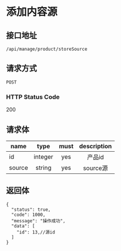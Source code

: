 # 添加内容源

## 接口地址

`/api/manage/product/storeSource`

## 请求方式

`POST`

### HTTP Status Code

200

## 请求体

| name     | type     | must     | description |
|----------|:--------:|:--------:|:--------:|
| id   | integer   | yes     | 产品id |
| source   | string   | yes     | source源 |


## 返回体

```json5
{
  "status": true,
  "code": 1000,
  "message": "操作成功",
  "data": [
    "id": 13,//源id
  ]
}
``` 
